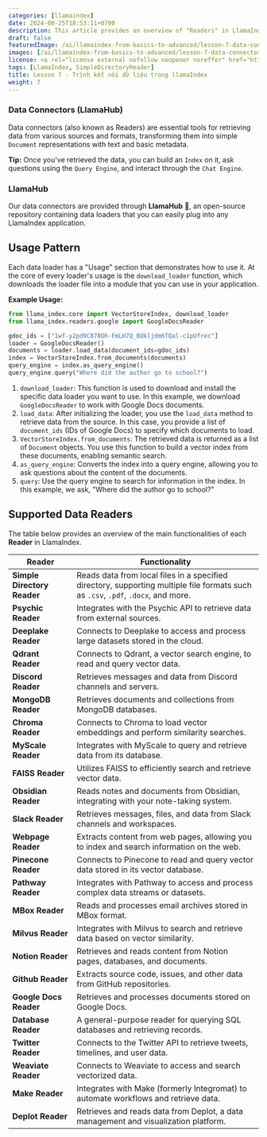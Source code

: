 ```yaml
---
categories: [llamaindex]
date: 2024-08-25T18:53:11+0700
description: This article provides an overview of "Readers" in LlamaIndex, a powerful tool for connecting and processing data from many different sources. Each Reader is designed to retrieve data from specific formats and sources such as local files, databases, remote file systems, and online platforms such as Discord, Slack, GitHub, and Twitter. Detailed descriptions of each Reader's functions help users clearly understand how to use them to optimize data management and querying.
draft: false
featuredImage: /ai/llamaindex-from-basics-to-advanced/lesson-7-data-connectors-in-llamaIndex.webp
images: [/ai/llamaindex-from-basics-to-advanced/lesson-7-data-connectors-in-llamaIndex.webp]
license: <a rel="license external nofollow noopener noreffer" href="https://creativecommons.org/licenses/by-nc/4.0/" target="_blank">CC BY-NC 4.0</a>
tags: [LlamaIndex, SimpleDirectoryReader]
title: Lesson 7 - Trình kết nối dữ liệu trong llamaIndex
weight: 7
---
```


### Data Connectors (LlamaHub)

Data connectors (also known as Readers) are essential tools for retrieving data from various sources and formats, transforming them into simple `Document` representations with text and basic metadata.

**Tip:** Once you've retrieved the data, you can build an `Index` on it, ask questions using the `Query Engine`, and interact through the `Chat Engine`.

### LlamaHub

Our data connectors are provided through **LlamaHub** 🦙, an open-source repository containing data loaders that you can easily plug into any LlamaIndex application.

## Usage Pattern

Each data loader has a "Usage" section that demonstrates how to use it. At the core of every loader's usage is the `download_loader` function, which downloads the loader file into a module that you can use in your application.

**Example Usage:**

```python
from llama_index.core import VectorStoreIndex, download_loader
from llama_index.readers.google import GoogleDocsReader

gdoc_ids = ["1wf-y2pd9C878Oh-FmLH7Q_BQkljdm6TQal-c1pUfrec"]
loader = GoogleDocsReader()
documents = loader.load_data(document_ids=gdoc_ids)
index = VectorStoreIndex.from_documents(documents)
query_engine = index.as_query_engine()
query_engine.query("Where did the author go to school?")
```

1.  `download_loader`: This function is used to download and install the specific data loader you want to use. In this example, we download `GoogleDocsReader` to work with Google Docs documents.
2.  `load_data`: After initializing the loader, you use the `load_data` method to retrieve data from the source. In this case, you provide a list of `document_ids` (IDs of Google Docs) to specify which documents to load.
3.  `VectorStoreIndex.from_documents`: The retrieved data is returned as a list of `Document` objects. You use this function to build a vector index from these documents, enabling semantic search.
4.  `as_query_engine`: Converts the index into a query engine, allowing you to ask questions about the content of the documents.
5.  `query`: Use the query engine to search for information in the index. In this example, we ask, "Where did the author go to school?"

## Supported Data Readers

The table below provides an overview of the main functionalities of each **Reader** in LlamaIndex.

| **Reader**                  | **Functionality**                                                                                                                 |
| --------------------------- | --------------------------------------------------------------------------------------------------------------------------------- |
| **Simple Directory Reader** | Reads data from local files in a specified directory, supporting multiple file formats such as `.csv`, `.pdf`, `.docx`, and more. |
| **Psychic Reader**          | Integrates with the Psychic API to retrieve data from external sources.                                                           |
| **Deeplake Reader**         | Connects to Deeplake to access and process large datasets stored in the cloud.                                                    |
| **Qdrant Reader**           | Connects to Qdrant, a vector search engine, to read and query vector data.                                                        |
| **Discord Reader**          | Retrieves messages and data from Discord channels and servers.                                                                    |
| **MongoDB Reader**          | Retrieves documents and collections from MongoDB databases.                                                                       |
| **Chroma Reader**           | Connects to Chroma to load vector embeddings and perform similarity searches.                                                     |
| **MyScale Reader**          | Integrates with MyScale to query and retrieve data from its database.                                                             |
| **FAISS Reader**            | Utilizes FAISS to efficiently search and retrieve vector data.                                                                    |
| **Obsidian Reader**         | Reads notes and documents from Obsidian, integrating with your note-taking system.                                                |
| **Slack Reader**            | Retrieves messages, files, and data from Slack channels and workspaces.                                                           |
| **Webpage Reader**          | Extracts content from web pages, allowing you to index and search information on the web.                                         |
| **Pinecone Reader**         | Connects to Pinecone to read and query vector data stored in its vector database.                                                 |
| **Pathway Reader**          | Integrates with Pathway to access and process complex data streams or datasets.                                                   |
| **MBox Reader**             | Reads and processes email archives stored in MBox format.                                                                         |
| **Milvus Reader**           | Integrates with Milvus to search and retrieve data based on vector similarity.                                                    |
| **Notion Reader**           | Retrieves and reads content from Notion pages, databases, and documents.                                                          |
| **Github Reader**           | Extracts source code, issues, and other data from GitHub repositories.                                                            |
| **Google Docs Reader**      | Retrieves and processes documents stored on Google Docs.                                                                          |
| **Database Reader**         | A general-purpose reader for querying SQL databases and retrieving records.                                                       |
| **Twitter Reader**          | Connects to the Twitter API to retrieve tweets, timelines, and user data.                                                         |
| **Weaviate Reader**         | Connects to Weaviate to access and search vectorized data.                                                                        |
| **Make Reader**             | Integrates with Make (formerly Integromat) to automate workflows and retrieve data.                                               |
| **Deplot Reader**           | Retrieves and reads data from Deplot, a data management and visualization platform.                                               |
